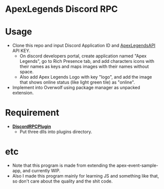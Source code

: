 # ApexLegends Discord RPC



# Usage

- Clone this repo and input Discord Application ID and [ApexLegendsAPI](https://apexlegendsapi.com/) API KEY.
  - On discord developers portal, create application named "Apex Legends", go to Rich Presence tab, and add characters icons with their names as keys and maps images with their names without space.
  - Also add Apex Legends Logo with key "logo", and add the image that shows online status (like light green tile) as "online".
- Implement into Overwolf using package manager as unpacked extension.



# Requirement

- [**DiscordRPCPlugin**](https://github.com/overwolf/community-gists/tree/master/DiscordRPCPlugin)
  - Put three dlls into plugins directory.



# etc

- Note that this program is made from extending the apex-event-sample-app, and currently WIP.
- Also I made this program mainly for learning JS and something like that, so don't care about the quality and the shit code.